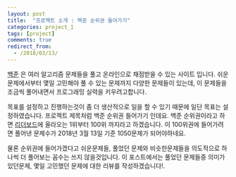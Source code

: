 ```yaml
---
layout: post
title:  "프로젝트 소개 : 백준 순위권 들어가기"
categories: project_1
tags: [project]
comments: true
redirect_from:
  - /2018/03/13/
---
```


 [백준](https://www.acmicpc.net) 은 여러 알고리즘 문제들을 풀고 온라인으로 채점받을 수 있는 사이트 입니다. 쉬운문제에서부터 몇일 고민해야 풀 수 있는 문제까지 다양한 문제들이 있는데, 이 문제들을 조금씩 풀어내면서 프로그래밍 실력을 키우려고합니다.

 목표를 설정하고 진행하는것이 좀 더 생산적으로 일을 할 수 있기 때문에 일단 목표는 설정하였습니다. 프로젝트 제목처럼 백준 순위권 들어가기 인데요. 백준 순위권이라고 하면 [리더보드](https://www.acmicpc.net/ranklist)에 올라오는 1위부터 100위 까지라고 하겠습니다. 이 100위권에 들어가려면 풀어낸 문제수가 2018년 3월 13일 기준 1050문제가 되어야하네요.

 물론 순위권에 들어가겠다고 쉬운문제들, 풀었던 문제와 비슷한문제들을 의도적으로 하나씩 더 풀어보는 꼼수는 쓰지 않을것입니다. 이 포스트에서는 풀었던 문제들중 의미가 있던문제, 몇일 고민했던 문제에 대한 리뷰를 작성하겠습니다!.
